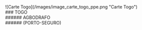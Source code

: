 
<div id="inner_subheaderR1" markdown="1">
![Carte Togo](/images/image_carte_togo_ppe.png "Carte Togo")
</div>
<div id="inner_subheaderR2" markdown="1">  
### TOGO
</div>
<div id="inner_subheaderR3" markdown="1">	
<div markdown="1">
###### AGBODRAFO
</div>
<div markdown="1">
###### (PORTO-SEGURO)
</div>
</div>
